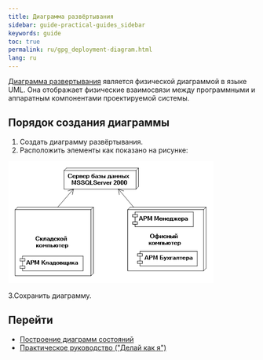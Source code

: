 ```yaml
---
title: Диаграмма развёртывания
sidebar: guide-practical-guides_sidebar
keywords: guide
toc: true
permalink: ru/gpg_deployment-diagram.html
lang: ru
---
```


[Диаграмма развертывания](fd_deployment-diagram.html) является физической диаграммой в языке UML. Она отображает физические взаимосвязи между программными и аппаратным компонентами проектируемой системы.

## Порядок создания диаграммы

1.	Создать диаграмму развёртывания.
2.	Расположить элементы как показано на рисунке:

![](/images/pages/guides/flexberry-designer/statechart-diagram.png)

3.Сохранить диаграмму.

## Перейти

* <i class="fa fa-arrow-left" aria-hidden="true"></i> [Построение диаграмм состояний](gpg_statechart-diagram.html)
* [Практическое руководство ("Делай как я")](gpg_landing-page.html) <i class="fa fa-arrow-up" aria-hidden="true"></i>
